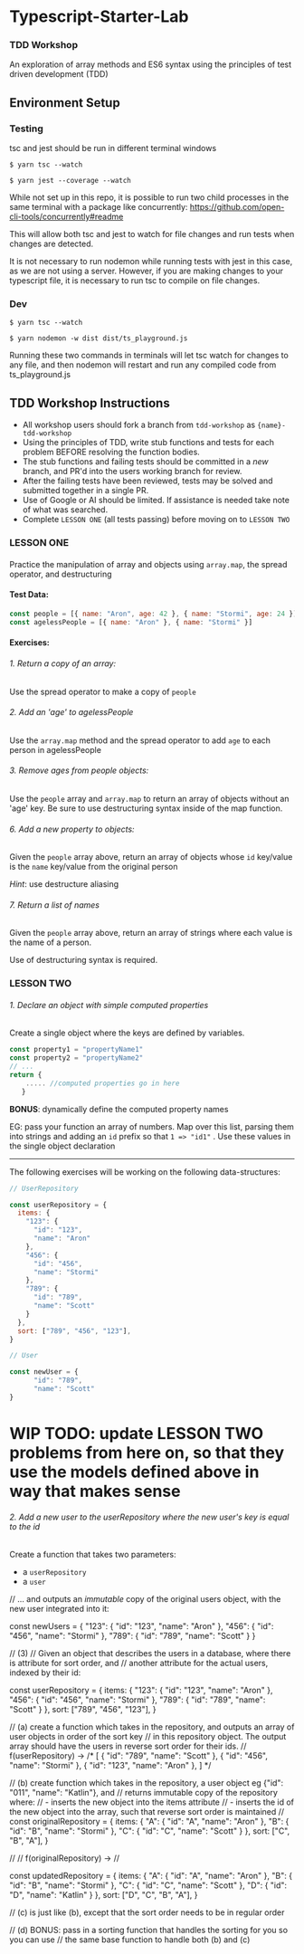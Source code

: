 # Typescript-Starter-Lab
### TDD Workshop

An exploration of array methods and ES6 syntax using the principles of test driven development (TDD)

## Environment Setup

### Testing
tsc and jest should be run in different terminal windows

```
$ yarn tsc --watch
```

```
$ yarn jest --coverage --watch
```
While not set up in this repo, it is possible to run two child processes in the same terminal with a package like concurrently: https://github.com/open-cli-tools/concurrently#readme

This will allow both tsc and jest to watch for file changes and run tests when changes are detected.

It is not necessary to run nodemon while running tests with jest in this case, as we are not using a server. However, if you are making changes to your typescript file, it is necessary to run tsc to compile on file changes.
### Dev
```
$ yarn tsc --watch
```
```
$ yarn nodemon -w dist dist/ts_playground.js
```
Running these two commands in terminals will let tsc watch for changes to any file, and then nodemon will restart and run any compiled code from ts_playground.js


## TDD Workshop Instructions

* All workshop users should fork a branch from `tdd-workshop` as `{name}-tdd-workshop`
* Using the principles of TDD, write stub functions and tests for each problem BEFORE resolving the function bodies.
* The stub functions and failing tests should be committed in a *new* branch, and PR'd into the users working branch for review.
* After the failing tests have been reviewed, tests may be solved and submitted together in a single PR.
* Use of Google or AI should be limited.  If assistance is needed take note of what was searched.
* Complete `LESSON ONE` (all tests passing) before moving on to `LESSON TWO`

### LESSON ONE
####

Practice the manipulation of array and objects using `array.map`, the spread operator, and destructuring

#### Test Data:
```javascript
const people = [{ name: "Aron", age: 42 }, { name: "Stormi", age: 24 }]
const agelessPeople = [{ name: "Aron" }, { name: "Stormi" }]
```
 #### Exercises:

###### 1. Return a copy of an array:
Use the spread operator to make a copy of `people`

###### 2. Add an 'age' to agelessPeople
Use the `array.map` method and the spread operator to add `age` to each person in agelessPeople

###### 3. Remove ages from people objects:
Use the `people` array and `array.map` to return an array of objects without an 'age' key.  Be sure to use destructuring syntax inside of the map function.


###### 6. Add a new property to objects:
Given the `people` array above, return an array of objects whose `id` key/value is the `name` key/value from the original person

*Hint*: use destructure aliasing

###### 7. Return a list of names
Given the `people` array above, return an array of strings where each value is the name of a person.

Use of destructuring syntax is required.

### LESSON TWO

###### 1. Declare an object with simple computed properties
Create a single object where the keys are defined by variables.

```js
const property1 = "propertyName1"
const property2 = "propertyName2"
// ...
return {
    ..... //computed properties go in here
   }
```
**BONUS**: dynamically define the computed property names

EG: pass your function an array of numbers.  Map over this list, parsing them into strings and adding an `id` prefix so that ```1 => "id1"``` .  Use these values in the single object declaration


---
The following exercises will be working on the following data-structures:

```js
// UserRepository

const userRepository = {
  items: {
    "123": {
      "id": "123",
      "name": "Aron"
    },
    "456": {
      "id": "456",
      "name": "Stormi"
    },
    "789": {
      "id": "789",
      "name": "Scott"
    }
  },
  sort: ["789", "456", "123"],
}
```

```js
// User

const newUser = {
      "id": "789",
      "name": "Scott"
}
```

# WIP TODO:  update LESSON TWO problems from here on, so that they use the models defined above in way that makes sense
###### 2. Add a new user to the userRepository where the new user's key is equal to the id

Create a function that takes two parameters:
-  a `userRepository`
- a `user`


// ... and outputs an *immutable* copy of the original users object, with the  new user integrated into it:

const newUsers = {
  "123": {
    "id": "123",
    "name": "Aron"
  },
  "456": {
    "id": "456",
    "name": "Stormi"
  },
  "789": {
    "id": "789",
    "name": "Scott"
  }
}

// (3)
// Given an object that describes the users in a database, where there is attribute for sort order, and
// another attribute for the actual users, indexed by their id:

const userRepository = {
  items: {
    "123": {
      "id": "123",
      "name": "Aron"
    },
    "456": {
      "id": "456",
      "name": "Stormi"
    },
    "789": {
      "id": "789",
      "name": "Scott"
    }
  },
  sort: ["789", "456", "123"],
}

// (a) create a function which takes in the repository, and outputs an array of user objects in order of the sort key
// in this repository object. The output array should have the users in reverse sort order for their ids.
// f(userRepository) ->
/*
  [
    {
      "id": "789",
      "name": "Scott"
    },
    {
      "id": "456",
      "name": "Stormi"
    },
    {
      "id": "123",
      "name": "Aron"
    },
  ]
*/

// (b) create function which takes in the repository, a user object eg {"id": "011", "name": "Katlin"}, and
// returns immutable copy of the repository where:
// - inserts the new object into the items attribute
// - inserts the id of the new object into the array, such that reverse sort order is maintained
//
const originalRepository =
{
  items: {
    "A": {
      "id": "A",
      "name": "Aron"
    },
    "B": {
      "id": "B",
      "name": "Stormi"
    },
    "C": {
      "id": "C",
      "name": "Scott"
    }
  },
  sort: ["C", "B", "A"],
}

//
// f(originalRepository) ->
//

const updatedRepository = {
  items: {
    "A": {
      "id": "A",
      "name": "Aron"
    },
    "B": {
      "id": "B",
      "name": "Stormi"
    },
    "C": {
      "id": "C",
      "name": "Scott"
    },
    "D": {
      "id": "D",
      "name": "Katlin"
    }
  },
  sort: ["D", "C", "B", "A"],
}

// (c) is just like (b), except that the sort order needs to be in regular order

// (d) BONUS: pass in a sorting function that handles the sorting for you so you can use
// the same base function to handle both (b) and (c)
